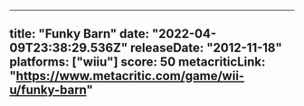 
---
title: "Funky Barn"
date: "2022-04-09T23:38:29.536Z"
releaseDate: "2012-11-18"
platforms: ["wiiu"]
score: 50
metacriticLink: "https://www.metacritic.com/game/wii-u/funky-barn"
---
